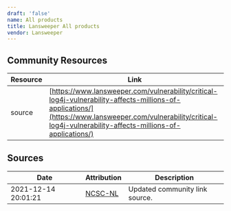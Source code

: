 ```yaml
---
draft: 'false'
name: All products
title: Lansweeper All products
vendor: Lansweeper
---
```



## Community Resources
| Resource | Link |
| --- | --- |
| source | [https://www.lansweeper.com/vulnerability/critical-log4j-vulnerability-affects-millions-of-applications/](https://www.lansweeper.com/vulnerability/critical-log4j-vulnerability-affects-millions-of-applications/) |


## Sources
| Date | Attribution | Description |
| --- | --- | --- |
| 2021-12-14 20:01:21 | [NCSC-NL](https://github.com/NCSC-NL/log4shell/blob/main/software/README.md) | Updated community link source.  |
